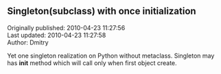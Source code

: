 ## Singleton(subclass) with once initialization  
Originally published: 2010-04-23 11:27:56  
Last updated: 2010-04-23 11:27:58  
Author: Dmitry   
  
Yet one singleton realization on Python without metaclass. Singleton may has __init__ method which will call only when first object create.